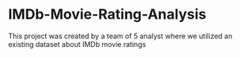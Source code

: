 # IMDb-Movie-Rating-Analysis
This project was created by a team of 5 analyst where we utilized an existing dataset about IMDb movie ratings

